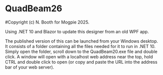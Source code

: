 # QuadBeam26
#Copyright (c) N. Booth for Mogpie 2025.

Using .NET 10 and Blazor to update this designer from an old WPF app.

The published version of this can be launched from your Windows desktop.  It consists of a folder containing all the files needed for it to run in .NET 10.  Simply open the folder, scroll down to the QuadBeam20.exe file and double click.  A window will open with a localhost web address near the top, hold CTRL and double click to open (or copy and paste the URL into the address bar of your web server).
